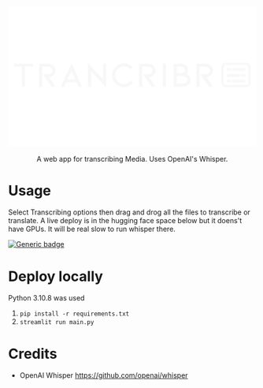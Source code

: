 


<p align="center">
    <img src="./assets/logo.png" alt="logo">
</p>
<p align="center">
 A web app for transcribing Media. Uses OpenAI's Whisper.
</p>

# Usage
Select Transcribing options then drag and drog all the files to transcribe or translate. A live deploy is in the hugging face space below but it doens't have GPUs. It will be real slow to run whisper there.

[![Generic badge](https://img.shields.io/badge/🤗-Open%20in%20Spaces-blue.svg)](https://huggingface.co/spaces/abnermtj/Transcribr)

# Deploy locally
Python 3.10.8 was used
1. `pip install -r requirements.txt`
2. `streamlit run main.py`

# Credits

* OpenAI Whisper https://github.com/openai/whisper
